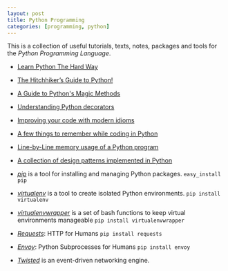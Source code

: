 ```yaml
---
layout: post
title: Python Programming
categories: [programming, python]
---
```


This is a collection of useful tutorials, texts, notes, packages and tools for the _Python Programming Language_.

- [Learn Python The Hard Way](http://learnpythonthehardway.org/book/)
- [The Hitchhiker’s Guide to Python!](http://docs.python-guide.org/en/latest/index.html)
- [A Guide to Python's Magic Methods](http://www.rafekettler.com/magicmethods.html)
- [Understanding Python decorators](http://stackoverflow.com/questions/739654/understanding-python-decorators)
- [Improving your code with modern idioms](http://python3porting.com/improving.html)
- [A few things to remember while coding in Python](http://satyajit.ranjeev.in/2012/05/17/python-a-few-things-to-remember.html)
- [Line-by-Line memory usage of a Python program](http://fseoane.net/blog/2012/line-by-line-report-of-memory-usage/)
- [A collection of design patterns implemented in Python](https://github.com/faif/python-patterns)

- _[pip](http://pypi.python.org/pypi/pip/)_ is a tool for installing and managing Python packages.
    `easy_install pip`

- _[virtualenv](http://pypi.python.org/pypi/virtualenv)_ is a tool to create isolated Python environments.
    `pip install virtualenv`

- _[virtualenvwrapper](http://www.doughellmann.com/projects/virtualenvwrapper/)_  is a set of bash functions to keep
    virtual environments manageable
    `pip install virtualenvwrapper`

- _[Requests](http://docs.python-requests.org/)_: HTTP for Humans
    `pip install requests`

- _[Envoy](https://github.com/kennethreitz/envoy/)_: Python Subprocesses for Humans
    `pip install envoy`

- _[Twisted](http://twistedmatrix.com/)_ is an event-driven networking engine.



